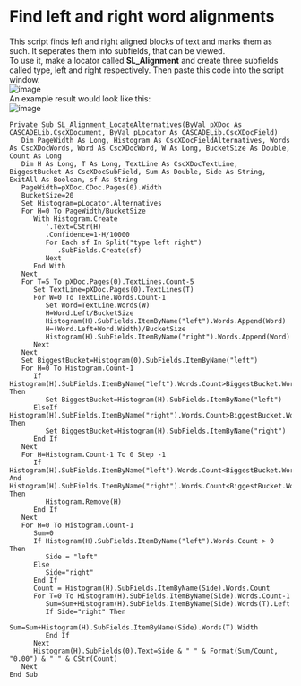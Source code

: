 # Find left and right word alignments
This script finds left and right aligned blocks of text and marks them as such. It seperates them into subfields, that can be viewed.  
To use it, make a locator called **SL_Alignment** and create three subfields called type, left and right respectively. Then paste this code into the script window.  
![image](https://user-images.githubusercontent.com/87315965/125295023-1a54eb00-e325-11eb-9f56-4aed3003c069.png)  
An example result would look like this:  
![image](https://user-images.githubusercontent.com/87315965/125295224-4d977a00-e325-11eb-8381-f132bc2425d2.png)
```vba
Private Sub SL_Alignment_LocateAlternatives(ByVal pXDoc As CASCADELib.CscXDocument, ByVal pLocator As CASCADELib.CscXDocField)
   Dim PageWidth As Long, Histogram As CscXDocFieldAlternatives, Words As CscXDocWords, Word As CscXDocWord, W As Long, BucketSize As Double, Count As Long
   Dim H As Long, T As Long, TextLine As CscXDocTextLine, BiggestBucket As CscXDocSubField, Sum As Double, Side As String, ExitAll As Boolean, sf As String
   PageWidth=pXDoc.CDoc.Pages(0).Width
   BucketSize=20
   Set Histogram=pLocator.Alternatives
   For H=0 To PageWidth/BucketSize
      With Histogram.Create
         '.Text=CStr(H)
         .Confidence=1-H/10000
         For Each sf In Split("type left right")
            .SubFields.Create(sf)
         Next
      End With
   Next
   For T=5 To pXDoc.Pages(0).TextLines.Count-5
      Set TextLine=pXDoc.Pages(0).TextLines(T)
      For W=0 To TextLine.Words.Count-1
         Set Word=TextLine.Words(W)
         H=Word.Left/BucketSize
         Histogram(H).SubFields.ItemByName("left").Words.Append(Word)
         H=(Word.Left+Word.Width)/BucketSize
         Histogram(H).SubFields.ItemByName("right").Words.Append(Word)
      Next
   Next
   Set BiggestBucket=Histogram(0).SubFields.ItemByName("left")
   For H=0 To Histogram.Count-1
      If Histogram(H).SubFields.ItemByName("left").Words.Count>BiggestBucket.Words.Count Then
         Set BiggestBucket=Histogram(H).SubFields.ItemByName("left")
      ElseIf Histogram(H).SubFields.ItemByName("right").Words.Count>BiggestBucket.Words.Count Then
         Set BiggestBucket=Histogram(H).SubFields.ItemByName("right")
      End If
   Next
   For H=Histogram.Count-1 To 0 Step -1
      If Histogram(H).SubFields.ItemByName("left").Words.Count<BiggestBucket.Words.Count*0.5 And Histogram(H).SubFields.ItemByName("right").Words.Count<BiggestBucket.Words.Count*0.5 Then
         Histogram.Remove(H)
      End If
   Next
   For H=0 To Histogram.Count-1
      Sum=0
      If Histogram(H).SubFields.ItemByName("left").Words.Count > 0 Then
         Side = "left"
      Else
         Side="right"
      End If
      Count = Histogram(H).SubFields.ItemByName(Side).Words.Count
      For T=0 To Histogram(H).SubFields.ItemByName(Side).Words.Count-1
         Sum=Sum+Histogram(H).SubFields.ItemByName(Side).Words(T).Left
         If Side="right" Then
            Sum=Sum+Histogram(H).SubFields.ItemByName(Side).Words(T).Width
         End If
      Next
      Histogram(H).SubFields(0).Text=Side & " " & Format(Sum/Count, "0.00") & " " & CStr(Count)
   Next
End Sub
```
